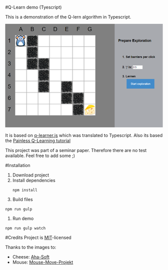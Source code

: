 #Q-Learn demo (Tyescript)

This is a demonstration of the Q-lern algorithm in Typescript.

![demo](img/demo.png)

It is based on [q-learner.js](https://github.com/nrox/q-learning.js?files=1) which was translated to Typescript.
Also its based the [Painless Q-Learning tutorial](http://mnemstudio.org/path-finding-q-learning-tutorial.htm)


This project was part of a seminar paper. Therefore there are no test available. Feel free to add some ;)

#Installation

1. Download project
1. Install dependencies
    ```
    npm install
    ```
1. Build files
```
npm run gulp
```
1. Run demo
```
npm run gulp watch
```
#Credits
Project is [MIT](LICENSE.txt)-licensed

Thanks to the images to:
 * Cheese: [Aha-Soft](http://www.iconarchive.com/show/desktop-buffet-icons-by-aha-soft/Cheese-icon.html)
 * Mouse:  [Mouse-Move-Projekt](https://movemouse.codeplex.com/)